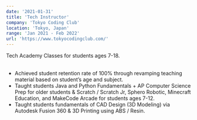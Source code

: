 ```yaml
---
date: '2021-01-31'
title: 'Tech Instructor'
company: 'Tokyo Coding Club'
location: 'Tokyo, Japan'
range: 'Jan 2021 - Feb 2022'
url: 'https://www.tokyocodingclub.com/'
---
```

Tech Academy Classes for students ages 7-18.  
<br>

- Achieved student retention rate of 100% through revamping teaching material based on student’s age and subject.
- Taught students Java and Python Fundamentals + AP Computer Science Prep for older students & Scratch / Scratch Jr, Sphero Robotic, Minecraft Education, and MakeCode Arcade for students ages 7-12.
- Taught students fundamentals of CAD Design (3D Modeling) via Autodesk Fusion 360 & 3D Printing using ABS / Resin.
